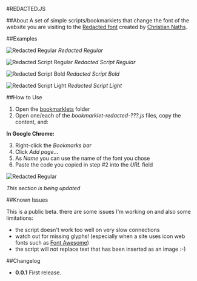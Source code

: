 #REDACTED.JS

##About
A set of simple scripts/bookmarklets that change the font of the website you are visiting to the [Redacted font](https://github.com/christiannaths/Redacted-Font) created by [Christian Naths](https://github.com/christiannaths).

##Examples

![Redacted Regular](https://raw.githubusercontent.com/fourtonfish/redacted.js/master/examples/redacted-regular.png)
*Redacted Regular*

![Redacted Script Regular](https://raw.githubusercontent.com/fourtonfish/redacted.js/master/examples/redacted-script-regular.png)
*Redacted Script Regular*

![Redacted Script Bold](https://raw.githubusercontent.com/fourtonfish/redacted.js/master/examples/redacted-script-bold.png)
*Redacted Script Bold*

![Redacted Script Light](https://raw.githubusercontent.com/fourtonfish/redacted.js/master/examples/redacted-script-light.png)
*Redacted Script Light*

##How to Use

1) Open the [bookmarklets](https://github.com/fourtonfish/redacted.js/tree/master/bookmarklets) folder
2) Open one/each of the *bookmarklet-redacted-???.js* files, copy the content, and:

**In Google Chrome:**

3) Right-click the *Bookmarks bar*
4) Click *Add page...*
5) As *Name* you can use the name of the font you chose
6) Paste the code you copied in step #2 into the *URL* field

![Redacted Regular](https://raw.githubusercontent.com/fourtonfish/redacted.js/master/images/installation-chrome.png)


*This section is being updated*


##Known Issues

This is a public beta. there are some issues I'm working on and also some limitations:

* the script doesn't work too well on very slow connections
* watch out for missing glyphs! (especially when a site uses icon web fonts such as [Font Awesome](http://fontawesome.io/))
* the script will not replace text that has been inserted as an image :-)

##Changelog

* **0.0.1** First release.
